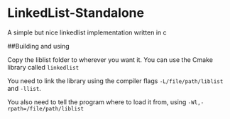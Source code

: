 # LinkedList-Standalone
A simple but nice linkedlist implementation written in c

##Building and using

Copy the liblist folder to wherever you want it. You can use the Cmake library called `linkedlist`

You need to link the library using the compiler flags
```-L/file/path/liblist``` and ```-llist```.

You also need to tell the program where to load it from, using
```-Wl,-rpath=/file/path/liblist```
